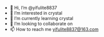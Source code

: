 - 👋 Hi, I’m @yifulite8837
- 👀 I’m interested in crystal
- 🌱 I’m currently learning crystal
- 💞️ I’m looking to collaborate on
- 📫 How to reach me yifulite8837@163.com

<!---
yifulite8837/yifulite8837 is a ✨ special ✨ repository because its `README.md` (this file) appears on your GitHub profile.
You can click the Preview link to take a look at your changes.
--->
